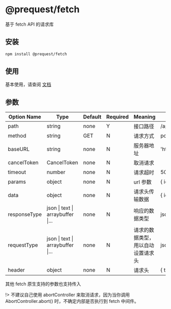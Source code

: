# @prequest/fetch

基于 fetch API 的请求库

## 安装

```bash
npm install @prequest/fetch
```

## 使用

基本使用，请查阅 [文档](/usage?id=%e5%bc%80%e7%ae%b1%e5%8d%b3%e7%94%a8)

## 参数

| Option Name  | Type                              | Default | Required | Meaning                            | Example                 |
| ------------ | --------------------------------- | ------- | -------- | ---------------------------------- | ----------------------- |
| path         | string                            | none    | Y        | 接口路径                           | /api                    |
| method       | string                            | GET     | N        | 请求方式                           | post                    |
| baseURL      | string                            | none    | N        | 服务器地址                         | 'http://localhost:3000' |
| cancelToken  | CancelToken                       | none    | N        | 取消请求                           |                         |
| timeout      | number                            | none    | N        | 请求超时                           | 5000                    |
| params       | object                            | none    | N        | url 参数                           | { id: 10}               |
| data         | object                            | none    | N        | 请求头传输数据                     | { id: 10}               |
| responseType | json \| text \| arraybuffer \|... | none    | N        | 响应的数据类型                     | json                    |
| requestType  | json \| text \| arraybuffer \|... | none    | N        | 请求的数据类型，用以自动设置请求头 | json                    |
| header       | object                            | none    | N        | 请求头                             | { token: 'aaaaa'}       |

其他 fetch 原生支持的参数也支持传入

!> 不建议自己使用 abortController 来取消请求，因为当你调用 AbortController.abort() 时，不确定内部是否执行到 fetch 中间件。
